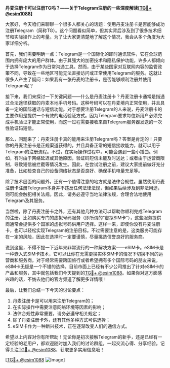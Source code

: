 **丹麦注册卡可以注册TG吗？——关于Telegram注册的一些深度解读[[TG💪+ @esim1088](https://t.me/s/esim1088)]**

大家好，今天咱们来聊聊一个很多人都关心的话题：使用丹麦注册卡是否能够成功注册Telegram（简称TG）。这个问题看似简单，但其实背后涉及到了很多技术细节和实际操作上的考量。为了让大家更清楚地了解这个情况，我会从多个角度为大家详细分析。

首先，我们需要明确一点：Telegram是一个国际化的即时通讯软件，它在全球范围内拥有庞大的用户群体。由于其强大的加密技术和隐私保护功能，许多人都倾向于选择Telegram作为日常沟通工具。然而，由于某些国家对互联网内容的监管政策不同，导致在一些地区可能无法直接访问或正常使用Telegram的服务。这就让很多人产生了疑问：如果我有一张丹麦的注册卡，是否能够顺利注册并使用Telegram呢？

接下来，我们来探讨一下关键问题——什么是丹麦注册卡？丹麦注册卡通常是指通过合法途径获取的丹麦本地手机号码。这种号码可以在丹麦境内正常使用，并且具备一定的国际通话与短信功能。对于想要注册Telegram的人来说，丹麦注册卡的主要作用是提供一个有效的电话验证方式。因为Telegram要求每位新用户必须完成手机验证才能正常使用，而这一过程需要接收来自Telegram服务器发送的一次性验证码短信。

那么，问题来了：丹麦注册卡真的能用来注册Telegram吗？答案是肯定的！只要你的丹麦注册卡是正规渠道获得的，并且具备正常的短信接收能力，就可以用于Telegram的注册流程。不过，在实际操作过程中，可能会遇到一些小插曲。例如，有时由于网络延迟或其他原因，验证码短信未能及时送达；或者由于运营商限制，导致短信被拦截等情况发生。因此，在尝试注册之前，建议大家提前做好充分准备，比如检查自己的设备网络状态是否良好、确保手机电量充足等。

除了技术层面的问题外，还有一个值得注意的地方就是法律合规性。虽然使用丹麦注册卡注册Telegram本身并不违反任何法律法规，但如果后续涉及到非法用途，则可能会触犯相关法规。因此，请务必遵守当地法律法规，合理合法地使用Telegram及其服务。

当然啦，除了丹麦注册卡之外，还有其他几种方法可以帮助你顺利完成Telegram的注册。比如购买专门的虚拟号码服务（即所谓的“虚拟SIM卡”），这些服务提供商通常会提供多个国家的虚拟号码供用户选择。这样一来，即使你没有丹麦注册卡，也可以轻松实现Telegram的注册目标。不过需要注意的是，这类服务可能存在一定的风险，因此在选择时一定要谨慎，尽量挑选信誉良好的服务商。

说到这里，不得不提一下近年来非常流行的一种解决方案——eSIM卡。eSIM卡是一种嵌入式SIM卡技术，它可以让你在无需更换实体SIM卡的情况下切换不同的运营商和服务商。对于经常需要跨国旅行或者希望拥有多个国际号码的朋友来说，eSIM卡无疑是一个不错的选择。目前市面上已经有不少公司推出了针对eSIM卡的产品和服务，其中就包括我们今天提到的[TG💪+ @esim1088](https://t.me/s/esim1088)。如果你对这方面感兴趣的话，不妨去他们的官方频道了解更多详情哦！

最后，让我们总结一下今天的讨论要点：
1. 丹麦注册卡是可以用来注册Telegram的；
2. 在实际操作中需要注意网络环境等因素的影响；
3. 法律合规性非常重要，请务必遵守相关规定；
4. 除了丹麦注册卡外，还有其他多种方式可供选择；
5. eSIM卡作为一种新兴技术，正在逐渐改变人们的通信方式。

希望以上内容对你有所帮助！无论你是初次接触Telegram的新手，还是已经有一定经验的老用户，都欢迎随时加入我们的讨论群组，一起交流心得、分享经验。记得关注[TG💪+ @esim1088](https://t.me/s/esim1088)，获取更多实用信息哦！

[[TG💪+ @esim1088](https://t.me/s/esim1088) ![Image](https://i.postimg.cc/4NQfJmqS/Snipaste-2025-05-13-00-14-12.png)]